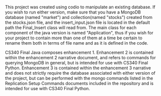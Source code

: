 This project was created using codio to manipulate an existing database. If you wish to run either version, make sure that you have a MongoDB database (named "market") and collection(named "stocks") created from the stocks.json file, and the insert_input.json file is located in the default path the Final_Insert class will read from. The main class for each component of the java version is named "Application", thus if you wish for your project to contain more than one of them at a time be certain to rename them both in terms of file name and as it is defined in the code.

CS340 Final Java composes enhancement 1. Enhancement 2 is contained within the enhancement 2 narrative document, and refers to commands for querying MongoDB in general, but is intended for use with CS340 Final Python. Enhancement 3 is contained within the enhancement 3 narrative and does not strictly require the database associated with either version of the project, but can be performed with the mongo commands listed in the Replication Setup Commands documents included in the repository and is intended for use with CS340 Final Python.
